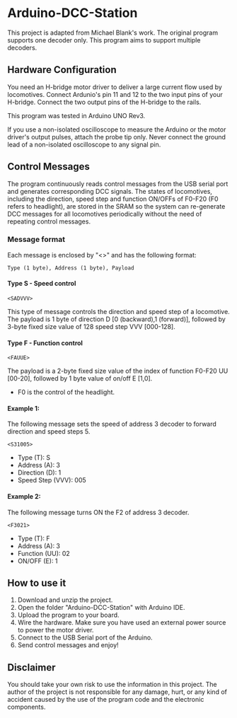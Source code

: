 # Arduino-DCC-Station
This project is adapted from Michael Blank's work. The original program supports one decoder only. This program aims to support multiple decoders.

## Hardware Configuration
You need an H-bridge motor driver to deliver a large current flow used by locomotives. Connect Ardunio's pin 11 and 12 to the two input pins of your H-bridge. Connect the two output pins of the H-bridge to the rails.

This program was tested in Arduino UNO Rev3.

If you use a non-isolated oscilloscope to measure the Arduino or the motor driver's output pulses, attach the probe tip only. Never connect the ground lead of a non-isolated oscilloscope to any signal pin.

## Control Messages
The program continuously reads control messages from the USB serial port and generates corresponding DCC signals. The states of locomotives, including the direction, speed step and function ON/OFFs of F0-F20 (F0 refers to headlight), are stored in the SRAM so the system can re-generate DCC messages for all locomotives periodically without the need of repeating control messages.

### Message format
Each message is enclosed by "<>" and has the following format:
```
Type (1 byte), Address (1 byte), Payload
```
#### Type S - Speed control
```
<SADVVV>
```
This type of message controls the direction and speed step of a locomotive.
The payload is 1 byte of direction D [0 (backward),1 (forward)], followed by 3-byte fixed size value of 128 speed step VVV [000-128].

#### Type F - Function control
```
<FAUUE>
```
The payload is a 2-byte fixed size value of the index of function F0-F20 UU [00-20], followed by 1 byte value of on/off E [1,0].
* F0 is the control of the headlight.

#### Example 1:
The following message sets the speed of address 3 decoder to forward direction and speed steps 5.
```
<S31005>
```
* Type (T): S
* Address (A): 3
* Direction (D): 1
* Speed Step (VVV): 005

#### Example 2:
The following message turns ON the F2 of address 3 decoder.
```
<F3021>
```
* Type (T): F
* Address (A): 3
* Function (UU): 02
* ON/OFF (E): 1

## How to use it
1. Download and unzip the project.
2. Open the folder "Arduino-DCC-Station" with Arduino IDE.
3. Upload the program to your board.
4. Wire the hardware. Make sure you have used an external power source to power the motor driver.
5. Connect to the USB Serial port of the Arduino.
6. Send control messages and enjoy! 

## Disclaimer
You should take your own risk to use the information in this project. The author of the project is not responsible for any damage, hurt, or any kind of accident caused by the use of the program code and the electronic components.


